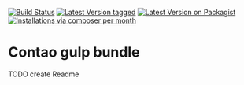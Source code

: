 [![Build Status](https://travis-ci.org/contaoblackforest/contao-gulp-bundle.svg)](https://travis-ci.org/contaoblackforest/contao-gulp-bundle)
[![Latest Version tagged](http://img.shields.io/github/tag/contaoblackforest/contao-gulp-bundle.svg)](https://github.com/contaoblackforest/contao-gulp-bundle/tags)
[![Latest Version on Packagist](https://img.shields.io/packagist/v/contaoblackforest/contao-gulp-bundle.svg)](https://packagist.org/packages/https://github.com/contaoblackforest/contao-gulp-bundle/tags)
[![Installations via composer per month](https://img.shields.io/packagist/dm/contaoblackforest/contao-gulp-bundle.svg)](https://packagist.org/packages/contaoblackforest/contao-gulp-bundle)

Contao gulp bundle
==================

TODO create Readme
